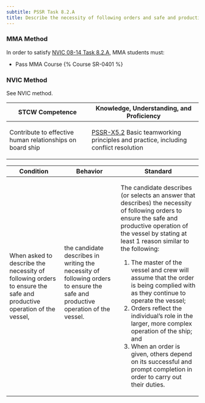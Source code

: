 ```yaml
---
subtitle: PSSR Task 8.2.A 
title: Describe the necessity of following orders and safe and productive operation
---
```



### MMA Method

In order to satisfy  [NVIC 08-14  Task  8.2.A](/stcw23/assets/images/nvic-08-14.pdf), MMA students must:

* Pass MMA Course {% Course SR-0401 %}


### NVIC Method

<a onclick="togglevisibility('nvic_methods')" >See NVIC method.</a>

<div id='nvic_methods' class='hide'>

<table>
<thead>
<tr>
<th class='forty'> STCW Competence </th>
<th class='sixty'> Knowledge, Understanding, and Proficiency </th>
</tr>
</thead>




<tbody>
<tr><td markdown='1'>

Contribute to effective human relationships on board ship

</td><td markdown='1'>

[PSSR-X5.2](../../tables/614.html#PSSR-X5.2) Basic teamworking principles and practice, including conflict resolution

</td></tr>


</tbody>
</table>


<table>
<thead>
<tr><th class='twenty'>  Condition </th><th class='twenty'> Behavior </th><th  class='sixty'>Standard </th></tr>
</thead>
<tbody >



<tr><td markdown='1'>

When asked to describe the necessity of following orders to ensure the safe and productive operation of the vessel,

</td><td markdown='1'>

the candidate describes in writing the necessity of following orders to ensure the safe and productive operation of the vessel.

<br>

<div class="tooltip">
<span class="tooltiptext">
</span>
</div>


</td><td markdown='1'>

The candidate describes (or selects an answer that describes) the necessity of following orders to ensure the safe and productive operation of the vessel by stating at least 1 reason similar to the following:
 
1. The master of the vessel and crew will assume that the order is being complied with as they continue to operate the vessel; 
2. Orders reflect the individual’s role in the larger, more complex operation of the ship;  and 
3. When an order is given, others depend on its successful and prompt completion in order to carry out their duties.

</td></tr>
</tbody>
</table>
</div>
